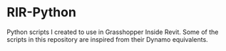 # RIR-Python
Python scripts I created to use in Grasshopper Inside Revit. Some of the scripts in this repository are inspired from their Dynamo equivalents.
